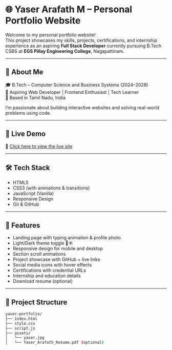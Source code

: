 # 🌐 Yaser Arafath M – Personal Portfolio Website

Welcome to my personal portfolio website!  
This project showcases my skills, projects, certifications, and internship experience as an aspiring **Full Stack Developer** currently pursuing B.Tech CSBS at **EGS Pillay Engineering College**, Nagapattinam.

---

## 📌 About Me

🎓 B.Tech – Computer Science and Business Systems (2024–2028)  
💼 Aspiring Web Developer | Frontend Enthusiast | Tech Learner  
📍 Based in Tamil Nadu, India  

I’m passionate about building interactive websites and solving real-world problems using code.

---

## 🚀 Live Demo

🔗 [Click here to view the live site](yasertechie.github.io/yaser-web-profile/)

---

## 🛠️ Tech Stack

- HTML5  
- CSS3 (with animations & transitions)  
- JavaScript (Vanilla)  
- Responsive Design  
- Git & GitHub

---

## 🎨 Features

- Landing page with typing animation & profile photo  
- Light/Dark theme toggle 🌙☀️  
- Responsive design for mobile and desktop  
- Section scroll animations  
- Project showcase with GitHub + live links  
- Social media icons with hover effects  
- Certifications with credential URLs  
- Internship and education details  
- Download resume (optional)

---

## 📂 Project Structure

```bash
yaser-portfolio/
├── index.html
├── style.css
├── script.js
├── assets/
│   └── yaser.jpg
│   └── Yaser_Arafath_Resume.pdf (optional)
